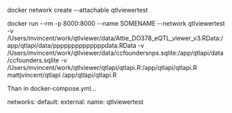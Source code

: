 docker network create --attachable qtlviewertest

docker run --rm -p 8000:8000 --name SOMENAME --network qtlviewertest -v /Users/mvincent/work/qtlviewer/data/Attie_DO378_eQTL_viewer_v3.RData:/app/qtlapi/data/ppppppppppppppdata.RData -v /Users/mvincent/work/qtlviewer/data/ccfoundersnps.sqlite:/app/qtlapi/data/ccfounders.sqlite -v /Users/mvincent/work/qtlviewer/qtlapi/qtlapi.R:/app/qtlapi/qtlapi.R mattjvincent/qtlapi /app/qtlapi/qtlapi.R

Than in docker-compose.yml...

networks:
  default:
    external:
      name: qtlviewertest
